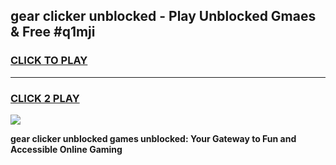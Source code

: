 
## gear clicker unblocked - Play Unblocked Gmaes & Free #q1mji
<h3>
<a href="https://news.freeplayer.one?title=gear_clicker_unblocked&ref=24F">CLICK TO PLAY</a></h3>
<hr>

<h3>
<a href="https://news.freeplayer.one?title=gear_clicker_unblocked&ref=24F">CLICK 2 PLAY</a>
  
</h3>

<a href="https://news.freeplayer.one?title=gear_clicker_unblocked&ref=24F/"><img src="https://clearcache.store/games.png"></a>


**gear clicker unblocked games unblocked: Your Gateway to Fun and Accessible Online Gaming**
